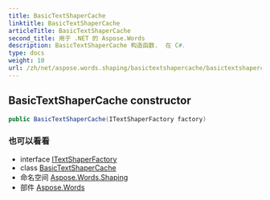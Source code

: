 ```yaml
---
title: BasicTextShaperCache
linktitle: BasicTextShaperCache
articleTitle: BasicTextShaperCache
second_title: 用于 .NET 的 Aspose.Words
description: BasicTextShaperCache 构造函数.  在 C#.
type: docs
weight: 10
url: /zh/net/aspose.words.shaping/basictextshapercache/basictextshapercache/
---
```

## BasicTextShaperCache constructor

```csharp
public BasicTextShaperCache(ITextShaperFactory factory)
```

### 也可以看看

* interface [ITextShaperFactory](../../itextshaperfactory/)
* class [BasicTextShaperCache](../)
* 命名空间 [Aspose.Words.Shaping](../../../aspose.words.shaping/)
* 部件 [Aspose.Words](../../../)
